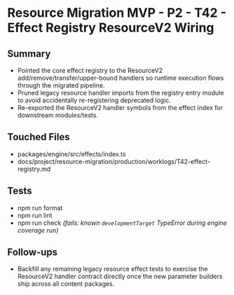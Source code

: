 # Resource Migration MVP - P2 - T42 - Effect Registry ResourceV2 Wiring

## Summary

- Pointed the core effect registry to the ResourceV2 add/remove/transfer/upper-bound handlers so runtime execution flows
  through the migrated pipeline.
- Pruned legacy resource handler imports from the registry entry module to avoid accidentally re-registering deprecated logic.
- Re-exported the ResourceV2 handler symbols from the effect index for downstream modules/tests.

## Touched Files

- packages/engine/src/effects/index.ts
- docs/project/resource-migration/production/worklogs/T42-effect-registry.md

## Tests

- npm run format
- npm run lint
- npm run check _(fails: known `developmentTarget` TypeError during engine coverage run)_

## Follow-ups

- Backfill any remaining legacy resource effect tests to exercise the ResourceV2 handler contract directly once the new
  parameter builders ship across all content packages.
